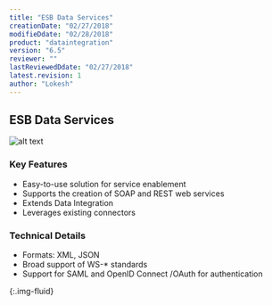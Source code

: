 ```yaml
---
title: "ESB Data Services"
creationDate: "02/27/2018"
modifieDdate: "02/28/2018"
product: "dataintegration"
version: "6.5"
reviewer: ""
lastReviewedDdate: "02/27/2018"
latest.revision: 1
author: "Lokesh"
---
```


## ESB Data Services

![alt text][data-services]

### Key Features
- Easy-to-use solution for service enablement
- Supports the creation of SOAP and REST web services
- Extends Data Integration
- Leverages existing connectors


### Technical Details
- Formats: XML, JSON
- Broad support of WS-* standards
- Support for SAML and OpenID Connect /OAuth for authentication



[data-services]: https://help.talend.com/api/fluidtopicsclient/resources/cwilZlYqLNI9UY3qPWlxyQ/content "Data Services"
{:.img-fluid}
